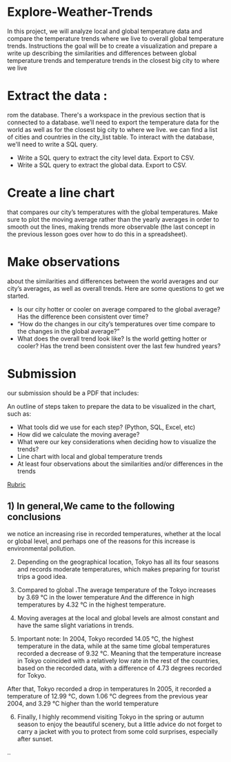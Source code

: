 # Explore-Weather-Trends
In this project, we will analyze local and global temperature data and compare the temperature trends where we live to overall global temperature trends. Instructions  the goal will be to create a visualization and prepare a write up describing the similarities and differences between global temperature trends and temperature trends in the closest big city to where we live

# Extract the data :
rom the database. There's a workspace in the previous section that is connected to a database. we’ll need to export the temperature data for the world as well as for the closest big city to where we live. we can find a list of cities and countries in the city_list table. To interact with the database, we'll need to write a SQL query.



   - Write a SQL query to extract the city level data. Export to CSV.
   - Write a SQL query to extract the global data. Export to CSV.

 # Create a line chart
 that compares our city’s temperatures with the global temperatures. Make sure to plot the moving average rather than the yearly averages in order to smooth out the lines, making trends more observable (the last concept in the previous lesson goes over how to do this in a spreadsheet).


# Make observations 
about the similarities and differences between the world averages and our city’s averages, as well as overall trends. Here are some questions to get we started.

 -  Is our city hotter or cooler on average compared to the global average? Has the difference been consistent over time?
 -  “How do the changes in our city’s temperatures over time compare to the changes in the global average?”
 -  What does the overall trend look like? Is the world getting hotter or cooler? Has the trend been consistent over the last few hundred years?
    
 # Submission


our submission should be a PDF that includes:

An outline of steps taken to prepare the data to be visualized in the chart, such as:
 - What tools did we use for each step? (Python, SQL, Excel, etc)
 - How did we calculate the moving average?
 - What were our key considerations when deciding how to visualize the trends?
 - Line chart with local and global temperature trends
 - At least four observations about the similarities and/or differences in the trends

[Rubric](https://review.udacity.com/#!/rubrics/1125/view)




## 1) In general,We came to the following conclusions



we notice an increasing rise in recorded temperatures, whether at the local or global level, and perhaps one of the reasons for this increase is environmental pollution.

2) Depending on the geographical location, Tokyo has all its four seasons and records moderate temperatures, which makes preparing for tourist trips a good idea.

3) Compared to global ،The average temperature of the Tokyo increases by 3.69 °C in the lower temperature And the difference in high temperatures by 4.32 °C in the highest temperature.

4) Moving averages at the local and global levels are almost constant and have the same slight variations in trends.

5) Important note: In 2004, Tokyo recorded 14.05 °C, the highest temperature in the data, while at the same time global temperatures recorded a decrease of 9.32 °C. Meaning that the temperature increase in Tokyo coincided with a relatively low rate in the rest of the countries, based on the recorded data, with a difference of 4.73 degrees recorded for Tokyo.

After that, Tokyo recorded a drop in temperatures In 2005, it recorded a temperature of 12.99 °C, down 1.06 °C degrees from the previous year 2004, and 3.29 °C higher than the world temperature

6) Finally, I highly recommend visiting Tokyo in the spring or autumn season to enjoy the beautiful scenery, but a little advice do not forget to carry a jacket with you to protect from some cold surprises, especially after sunset.



..
